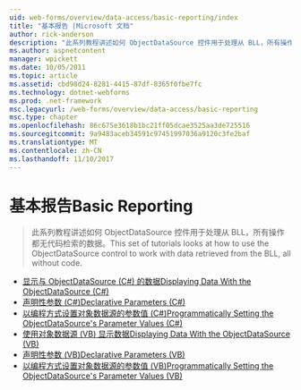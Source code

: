 ```yaml
---
uid: web-forms/overview/data-access/basic-reporting/index
title: "基本报告 |Microsoft 文档"
author: rick-anderson
description: "此系列教程讲述如何 ObjectDataSource 控件用于处理从 BLL，所有操作都无代码检索的数据。"
ms.author: aspnetcontent
manager: wpickett
ms.date: 10/05/2011
ms.topic: article
ms.assetid: cbd98d24-8281-4415-87df-8365f0fbe7fc
ms.technology: dotnet-webforms
ms.prod: .net-framework
msc.legacyurl: /web-forms/overview/data-access/basic-reporting
msc.type: chapter
ms.openlocfilehash: 86c675e3618b1bc21ff05dcae3525aa3de725516
ms.sourcegitcommit: 9a9483aceb34591c97451997036a9120c3fe2baf
ms.translationtype: MT
ms.contentlocale: zh-CN
ms.lasthandoff: 11/10/2017
---
```

<a name="basic-reporting"></a><span data-ttu-id="156d9-103">基本报告</span><span class="sxs-lookup"><span data-stu-id="156d9-103">Basic Reporting</span></span>
====================
> <span data-ttu-id="156d9-104">此系列教程讲述如何 ObjectDataSource 控件用于处理从 BLL，所有操作都无代码检索的数据。</span><span class="sxs-lookup"><span data-stu-id="156d9-104">This set of tutorials looks at how to use the ObjectDataSource control to work with data retrieved from the BLL, all without code.</span></span>


- [<span data-ttu-id="156d9-105">显示与 ObjectDataSource (C#) 的数据</span><span class="sxs-lookup"><span data-stu-id="156d9-105">Displaying Data With the ObjectDataSource (C#)</span></span>](displaying-data-with-the-objectdatasource-cs.md)
- [<span data-ttu-id="156d9-106">声明性参数 (C#)</span><span class="sxs-lookup"><span data-stu-id="156d9-106">Declarative Parameters (C#)</span></span>](declarative-parameters-cs.md)
- [<span data-ttu-id="156d9-107">以编程方式设置对象数据源的参数值 (C#)</span><span class="sxs-lookup"><span data-stu-id="156d9-107">Programmatically Setting the ObjectDataSource's Parameter Values (C#)</span></span>](programmatically-setting-the-objectdatasource-s-parameter-values-cs.md)
- [<span data-ttu-id="156d9-108">使用对象数据源 (VB) 显示数据</span><span class="sxs-lookup"><span data-stu-id="156d9-108">Displaying Data With the ObjectDataSource (VB)</span></span>](displaying-data-with-the-objectdatasource-vb.md)
- [<span data-ttu-id="156d9-109">声明性参数 (VB)</span><span class="sxs-lookup"><span data-stu-id="156d9-109">Declarative Parameters (VB)</span></span>](declarative-parameters-vb.md)
- [<span data-ttu-id="156d9-110">以编程方式设置对象数据源的参数值 (VB)</span><span class="sxs-lookup"><span data-stu-id="156d9-110">Programmatically Setting the ObjectDataSource's Parameter Values (VB)</span></span>](programmatically-setting-the-objectdatasource-s-parameter-values-vb.md)
